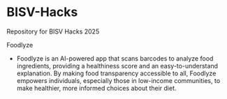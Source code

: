 # BISV-Hacks
Repository for BISV Hacks 2025



Foodlyze
- Foodlyze is an AI-powered app that scans barcodes to analyze food ingredients, providing a healthiness score and an easy-to-understand explanation. By making food transparency accessible to all, Foodlyze empowers individuals, especially those in low-income communities, to make healthier, more informed choices about their diet.
